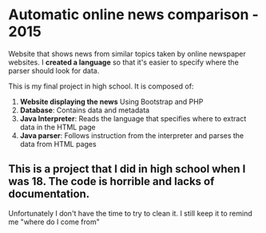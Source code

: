 # Automatic online news comparison - 2015
Website that shows news from similar topics taken by online newspaper websites. I **created a language** so that it's easier to specify where the parser should look for data.

This is my final project in high school. It is composed of: 
1. **Website displaying the news** Using Bootstrap and PHP
2. **Database**: Contains data and metadata
4. **Java Interpreter**: Reads the language that specifies where to extract data in the HTML page 
5. **Java parser**: Follows instruction from the interpreter and parses the data from HTML pages

## This is a project that I did in high school when I was 18. The code is horrible and lacks of documentation.
Unfortunately I don't have the time to try to clean it. I still keep it to remind me "where do I come from"
